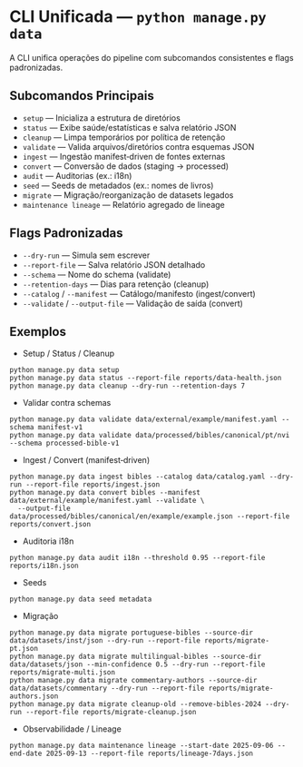# CLI Unificada — `python manage.py data`

A CLI unifica operações do pipeline com subcomandos consistentes e flags padronizadas.

## Subcomandos Principais

- `setup` — Inicializa a estrutura de diretórios
- `status` — Exibe saúde/estatísticas e salva relatório JSON
- `cleanup` — Limpa temporários por política de retenção
- `validate` — Valida arquivos/diretórios contra esquemas JSON
- `ingest` — Ingestão manifest‑driven de fontes externas
- `convert` — Conversão de dados (staging → processed)
- `audit` — Auditorias (ex.: i18n)
- `seed` — Seeds de metadados (ex.: nomes de livros)
- `migrate` — Migração/reorganização de datasets legados
- `maintenance lineage` — Relatório agregado de lineage

## Flags Padronizadas

- `--dry-run` — Simula sem escrever
- `--report-file` — Salva relatório JSON detalhado
- `--schema` — Nome do schema (validate)
- `--retention-days` — Dias para retenção (cleanup)
- `--catalog` / `--manifest` — Catálogo/manifesto (ingest/convert)
- `--validate` / `--output-file` — Validação de saída (convert)

## Exemplos

- Setup / Status / Cleanup
```
python manage.py data setup
python manage.py data status --report-file reports/data-health.json
python manage.py data cleanup --dry-run --retention-days 7
```

- Validar contra schemas
```
python manage.py data validate data/external/example/manifest.yaml --schema manifest-v1
python manage.py data validate data/processed/bibles/canonical/pt/nvi --schema processed-bible-v1
```

- Ingest / Convert (manifest‑driven)
```
python manage.py data ingest bibles --catalog data/catalog.yaml --dry-run --report-file reports/ingest.json
python manage.py data convert bibles --manifest data/external/example/manifest.yaml --validate \
  --output-file data/processed/bibles/canonical/en/example/example.json --report-file reports/convert.json
```

- Auditoria i18n
```
python manage.py data audit i18n --threshold 0.95 --report-file reports/i18n.json
```

- Seeds
```
python manage.py data seed metadata
```

- Migração
```
python manage.py data migrate portuguese-bibles --source-dir data/datasets/inst/json --dry-run --report-file reports/migrate-pt.json
python manage.py data migrate multilingual-bibles --source-dir data/datasets/json --min-confidence 0.5 --dry-run --report-file reports/migrate-multi.json
python manage.py data migrate commentary-authors --source-dir data/datasets/commentary --dry-run --report-file reports/migrate-authors.json
python manage.py data migrate cleanup-old --remove-bibles-2024 --dry-run --report-file reports/migrate-cleanup.json
```

- Observabilidade / Lineage
```
python manage.py data maintenance lineage --start-date 2025-09-06 --end-date 2025-09-13 --report-file reports/lineage-7days.json
```
